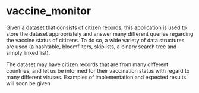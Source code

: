 # vaccine_monitor
Given a dataset that consists of citizen records, this application is used to store the dataset appropriately and answer many different queries regarding the vaccine status of citizens. To do so, a wide variety of data structures are used (a hashtable, bloomfilters, skiplists, a binary search tree  and simply linked list).

The dataset may have citizen records that are from many different countries, and let us be informed for their vaccination status with regard to many different viruses. Examples of implementation and expected results will soon be given
